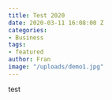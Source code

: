 ```yaml
---
title: Test 2020
date: 2020-03-11 16:08:00 Z
categories:
- Business
tags:
- featured
author: Fran
image: "/uploads/demo1.jpg"
---
```


test